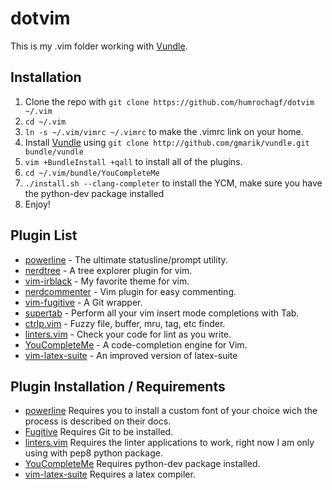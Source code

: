 # dotvim

This is my .vim folder working with [Vundle](https://github.com/gmarik/vundle).

## Installation

1. Clone the repo with `git clone https://github.com/humrochagf/dotvim ~/.vim`
2. `cd ~/.vim`
3. `ln -s ~/.vim/vimrc ~/.vimrc` to make the .vimrc link on your home.
4. Install [Vundle](https://github.com/gmarik/vundle) using `git clone http://github.com/gmarik/vundle.git bundle/vundle`
5. `vim +BundleInstall +qall` to install all of the plugins.
6. `cd ~/.vim/bundle/YouCompleteMe`
7. `./install.sh --clang-completer` to install the YCM, make sure you have the python-dev package installed
8. Enjoy!

## Plugin List

* [powerline](https://github.com/Lokaltog/powerline) - The ultimate statusline/prompt utility.
* [nerdtree](https://github.com/scrooloose/nerdtree) - A tree explorer plugin for vim.
* [vim-irblack](https://github.com/wesgibbs/vim-irblack) - My favorite theme for vim.
* [nerdcommenter](https://github.com/scrooloose/nerdcommenter) - Vim plugin for easy commenting.
* [vim-fugitive](https://github.com/tpope/vim-fugitive) - A Git wrapper.
* [supertab](https://github.com/ervandew/supertab) - Perform all your vim insert mode completions with Tab.
* [ctrlp.vim](https://github.com/kien/ctrlp.vim) - Fuzzy file, buffer, mru, tag, etc finder.
* [linters.vim](https://github.com/maelstrom/linters.vim) - Check your code for lint as you write.
* [YouCompleteMe](https://github.com/Valloric/YouCompleteMe) - A code-completion engine for Vim.
* [vim-latex-suite](https://github.com/gerw/vim-latex-suite) - An improved version of latex-suite

## Plugin Installation / Requirements

* [powerline](https://github.com/Lokaltog/powerline) Requires you to install a custom font of your choice wich the process is described on their docs.
* [Fugitive](https://github.com/tpope/vim-fugitive) Requires Git to be installed.
* [linters.vim](https://github.com/maelstrom/linters.vim) Requires the linter applications to work, right now I am only using with pep8 python package.
* [YouCompleteMe](https://github.com/Valloric/YouCompleteMe) Requires python-dev package installed.
* [vim-latex-suite](https://github.com/gerw/vim-latex-suite) Requires a latex compiler.
